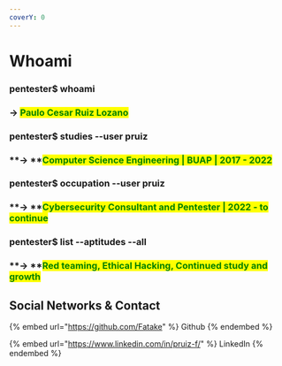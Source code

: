 ```yaml
---
coverY: 0
---
```


# Whoami

### **pentester$ whoami**

### -> <mark style="color:green;">**Paulo Cesar Ruiz Lozano**</mark>



### **pentester$ studies --user pruiz**

### **-> **<mark style="color:green;">**Computer Science Engineering | BUAP | 2017 - 2022**</mark>



### **pentester$ occupation --user pruiz**

### **-> **<mark style="color:green;">**Cybersecurity Consultant and Pentester  | 2022 - to continue**</mark>



### **pentester$ list --aptitudes --all**

### **-> **<mark style="color:green;">**Red teaming, Ethical Hacking, Continued study and growth**</mark>





## Social Networks & Contact

{% embed url="https://github.com/Fatake" %}
Github
{% endembed %}

{% embed url="https://www.linkedin.com/in/pruiz-f/" %}
LinkedIn
{% endembed %}

